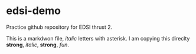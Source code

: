 # edsi-demo

Practice github repository for EDSI thrust 2.

This is a markdwon file, *italic* letters with asterisk. I am copying this
direclty **strong**, *italic*, **strong**, *fun*. 
